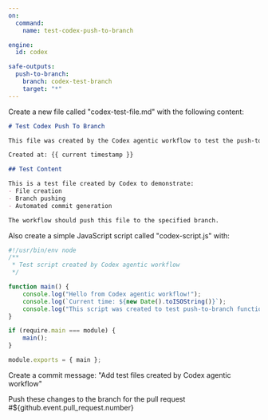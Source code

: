 ```yaml
---
on:
  command:
    name: test-codex-push-to-branch

engine: 
  id: codex

safe-outputs:
  push-to-branch:
    branch: codex-test-branch
    target: "*"
---
```


Create a new file called "codex-test-file.md" with the following content:

```markdown
# Test Codex Push To Branch

This file was created by the Codex agentic workflow to test the push-to-branch functionality.

Created at: {{ current timestamp }}

## Test Content

This is a test file created by Codex to demonstrate:
- File creation
- Branch pushing
- Automated commit generation

The workflow should push this file to the specified branch.
```

Also create a simple JavaScript script called "codex-script.js" with:

```javascript
#!/usr/bin/env node
/**
 * Test script created by Codex agentic workflow
 */

function main() {
    console.log("Hello from Codex agentic workflow!");
    console.log(`Current time: ${new Date().toISOString()}`);
    console.log("This script was created to test push-to-branch functionality.");
}

if (require.main === module) {
    main();
}

module.exports = { main };
```

Create a commit message: "Add test files created by Codex agentic workflow"

Push these changes to the branch for the pull request #${github.event.pull_request.number}
